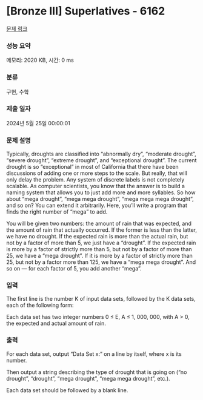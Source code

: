# [Bronze III] Superlatives - 6162 

[문제 링크](https://www.acmicpc.net/problem/6162) 

### 성능 요약

메모리: 2020 KB, 시간: 0 ms

### 분류

구현, 수학

### 제출 일자

2024년 5월 25일 00:00:01

### 문제 설명

<p>Typically, droughts are classified into “abnormally dry”, “moderate drought”, “severe drought”, “extreme drought”, and “exceptional drought”. The current drought is so “exceptional” in most of California that there have been discussions of adding one or more steps to the scale. But really, that will only delay the problem. Any system of discrete labels is not completely scalable. As computer scientists, you know that the answer is to build a naming system that allows you to just add more and more syllables. So how about “mega drought”, “mega mega drought”, “mega mega mega drought”, and so on? You can extend it arbitrarily. Here, you’ll write a program that finds the right number of “mega” to add.</p>

<p>You will be given two numbers: the amount of rain that was expected, and the amount of rain that actually occurred. If the former is less than the latter, we have no drought. If the expected rain is more than the actual rain, but not by a factor of more than 5, we just have a “drought”. If the expected rain is more by a factor of strictly more than 5, but not by a factor of more than 25, we have a “mega drought”. If it is more by a factor of strictly more than 25, but not by a factor more than 125, we have a “mega mega drought”. And so on — for each factor of 5, you add another “mega”.</p>

### 입력 

 <p>The first line is the number K of input data sets, followed by the K data sets, each of the following form:</p>

<p>Each data set has two integer numbers 0 ≤ E, A ≤ 1, 000, 000, with A > 0, the expected and actual amount of rain.</p>

### 출력 

 <p>For each data set, output “Data Set x:” on a line by itself, where x is its number.</p>

<p>Then output a string describing the type of drought that is going on (“no drought”, “drought”, “mega drought”, “mega mega drought”, etc.).</p>

<p>Each data set should be followed by a blank line.</p>

